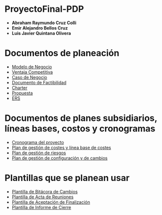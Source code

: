 # ProyectoFinal-PDP

- **Abraham Raymundo Cruz Colli**
- **Emir Alejandro Bellos Cruz**
- **Luis Javier Quintana Olivera**

# Documentos de planeación

- [Modelo de Negocio](documentos/)  
- [Ventaja Competitiva](documentos/)  
- [Caso de Negocio](documentos/CasoDeNegocio.pdf)  
- [Documento de Factibilidad](documentos/)  
- [Charter](documentos/)  
- [Propuesta](documentos/Propuesta.pdf)  
- [ERS](documentos/)  

# Documentos de planes subsidiarios, líneas bases, costos y cronogramas

- [Cronograma del proyecto](documentos/)  
- [Plan de gestión de costes y línea base de costes](documentos/)  
- [Plan de gestión de riesgos](documentos/)  
- [Plan de gestión de configuración y de cambios](documentos/)  

# Plantillas que se planean usar

- [Plantilla de Bitácora de Cambios](documentos/)  
- [Plantilla de Acta de Reuniones](documentos/)  
- [Plantilla de Aceptación de Finalización](documentos/)  
- [Plantilla de Informe de Cierre](documentos/)  
